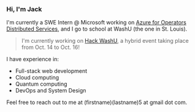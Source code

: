 ### Hi, I'm Jack

I'm currently a SWE Intern @ Microsoft working on [Azure for Operators Distributed Services](https://azure.microsoft.com/en-us/blog/new-azure-for-operators-solutions-and-services-built-for-the-future-of-telecommunications/), and I go to school at WashU (the one in St. Louis). 

> I'm currently working on [Hack WashU](https://hackwashu.io), a hybrid event taking place from Oct. 14 to Oct. 16!

I have experience in:
- Full-stack web development
- Cloud computing
- Quantum computing
- DevOps and System Design

Feel free to reach out to me at (firstname)(lastname)5 at gmail dot com. 
